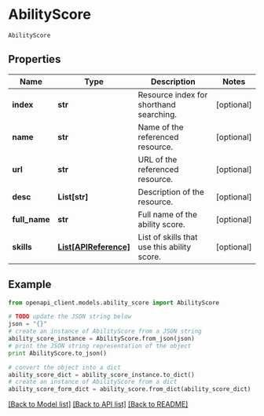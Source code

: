 # AbilityScore

`AbilityScore` 

## Properties
Name | Type | Description | Notes
------------ | ------------- | ------------- | -------------
**index** | **str** | Resource index for shorthand searching. | [optional] 
**name** | **str** | Name of the referenced resource. | [optional] 
**url** | **str** | URL of the referenced resource. | [optional] 
**desc** | **List[str]** | Description of the resource. | [optional] 
**full_name** | **str** | Full name of the ability score. | [optional] 
**skills** | [**List[APIReference]**](APIReference.md) | List of skills that use this ability score. | [optional] 

## Example

```python
from openapi_client.models.ability_score import AbilityScore

# TODO update the JSON string below
json = "{}"
# create an instance of AbilityScore from a JSON string
ability_score_instance = AbilityScore.from_json(json)
# print the JSON string representation of the object
print AbilityScore.to_json()

# convert the object into a dict
ability_score_dict = ability_score_instance.to_dict()
# create an instance of AbilityScore from a dict
ability_score_form_dict = ability_score.from_dict(ability_score_dict)
```
[[Back to Model list]](../README.md#documentation-for-models) [[Back to API list]](../README.md#documentation-for-api-endpoints) [[Back to README]](../README.md)


